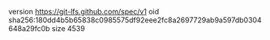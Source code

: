 version https://git-lfs.github.com/spec/v1
oid sha256:180dd4b5b65838c0985575df92eee2fc8a2697729ab9a597db0304648a29fc0b
size 4539

